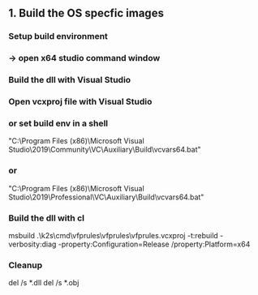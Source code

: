 <!--
SPDX-FileCopyrightText: © 2024 Siemens Healthineers AG

SPDX-License-Identifier: MIT
-->

## 1. Build the OS specfic images

### Setup build environment
### -> open x64 studio command window

### Build the dll with Visual Studio
### Open vcxproj file with Visual Studio
### or set build env in a shell
"C:\Program Files (x86)\Microsoft Visual Studio\2019\Community\VC\Auxiliary\Build\vcvars64.bat"
### or
"C:\Program Files (x86)\Microsoft Visual Studio\2019\Professional\VC\Auxiliary\Build\vcvars64.bat"
### Build the dll with cl
msbuild .\k2s\cmd\vfprules\vfprules\vfprules.vcxproj -t:rebuild -verbosity:diag -property:Configuration=Release /property:Platform=x64

### Cleanup
del /s *.dll
del /s *.obj





